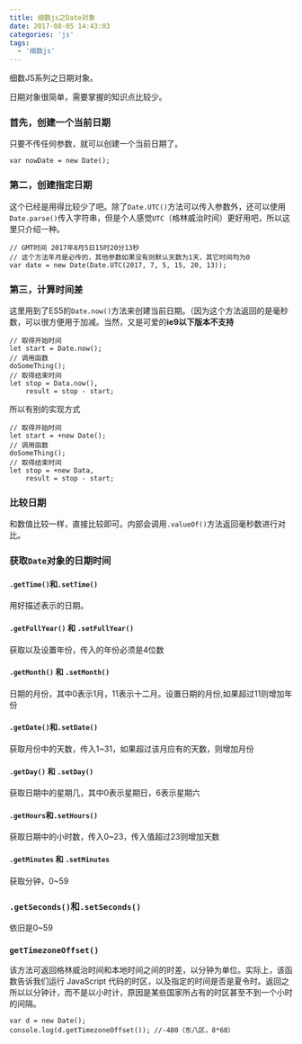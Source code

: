 ```yaml
---
title: 细数js之Date对象
date: 2017-08-05 14:43:03
categories: 'js'
tags:
  - '细数js'
---
```

细数JS系列之日期对象。
<!-- more -->
日期对象很简单，需要掌握的知识点比较少。
### 首先，创建一个当前日期
只要不传任何参数，就可以创建一个当前日期了。
```
var nowDate = new Date();
```

### 第二，创建指定日期
这个已经是用得比较少了吧。除了`Date.UTC()`方法可以传入参数外，还可以使用`Date.parse()`传入字符串，但是个人感觉`UTC`（格林威治时间）更好用吧，所以这里只介绍一种。
```
// GMT时间 2017年8月5日15时20分13秒
// 这个方法年月是必传的，其他参数如果没有则默认天数为1天，其它时间均为0
var date = new Date(Date.UTC(2017, 7, 5, 15, 20, 13));
```

### 第三，计算时间差
这里用到了ES5的`Date.now()`方法来创建当前日期。（因为这个方法返回的是毫秒数，可以很方便用于加减。当然，又是可爱的**ie9以下版本不支持**
```
// 取得开始时间
let start = Date.now();
// 调用函数
doSomeThing();
// 取得结束时间
let stop = Data.now(),
    result = stop - start;
```
所以有别的实现方式
```
// 取得开始时间
let start = +new Date();
// 调用函数
doSomeThing();
// 取得结束时间
let stop = +new Data,
    result = stop - start;
```
### 比较日期
和数值比较一样，直接比较即可。内部会调用`.valueOf()`方法返回毫秒数进行对比。
### 获取`Date`对象的日期时间
#### `.getTime()`和`.setTime()`
用好描述表示的日期。
#### `.getFullYear()` 和 `.setFullYear()`
获取以及设置年份，传入的年份必须是4位数
#### `.getMonth()` 和 `.setMonth()`
日期的月份，其中0表示1月，11表示十二月。设置日期的月份,如果超过11则增加年份
#### `.getDate()`和`.setDate()`
获取月份中的天数，传入1~31，如果超过该月应有的天数，则增加月份
#### `.getDay()` 和 `.setDay()`
获取日期中的星期几，其中0表示星期日，6表示星期六
#### `.getHours`和`.setHours()`
获取日期中的小时数，传入0~23，传入值超过23则增加天数
#### `.getMinutes` 和 `.setMinutes`
获取分钟，0~59
### `.getSeconds()`和`.setSeconds()`
依旧是0~59
### `getTimezoneOffset()`
该方法可返回格林威治时间和本地时间之间的时差，以分钟为单位。实际上，该函数告诉我们运行 JavaScript 代码的时区，以及指定的时间是否是夏令时。返回之所以以分钟计，而不是以小时计，原因是某些国家所占有的时区甚至不到一个小时的间隔。
```
var d = new Date();
console.log(d.getTimezoneOffset()); //-480（东八区，8*60）
```
